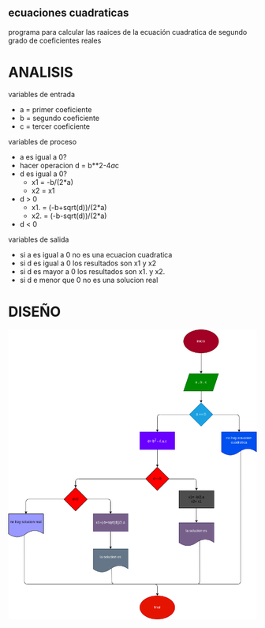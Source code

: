 ## ecuaciones cuadraticas
programa para calcular las raaices de la ecuación cuadratica de segundo grado de coeficientes reales

# ANALISIS
variables de entrada
- a = primer coeficiente
- b = segundo coeficiente
- c = tercer coeficiente

variables de proceso
- a es igual a 0?
- hacer operacion d = b**2-4*a*c
- d es igual a 0?
  - x1 = -b/(2*a)
  - x2 = x1
- d > 0
  - x1. = (-b+sqrt(d))/(2*a)
  - x2. = (-b-sqrt(d))/(2*a)
- d < 0

variables de salida
- si a es igual a 0 no es una ecuacion cuadratica
- si d es igual a 0 los resultados son x1 y x2
- si d es mayor a 0 los resultados son x1. y x2. 
- si d e menor que 0 no es una solucion real

# DISEÑO
![Diagrama de flujo](diagrama.png "diagrama de flujo")